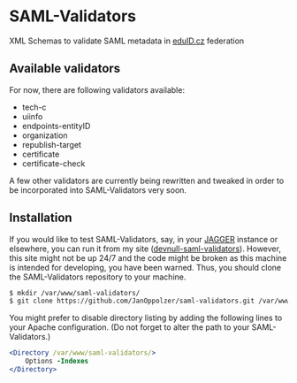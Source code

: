 # SAML-Validators
XML Schemas to validate SAML metadata in [eduID.cz][] federation

## Available validators
For now, there are following validators available:

  * tech-c
  * uiinfo
  * endpoints-entityID
  * organization
  * republish-target
  * certificate
  * certificate-check

A few other validators are currently being rewritten and tweaked in order to be incorporated into SAML-Validators very soon.

## Installation
If you would like to test SAML-Validators, say, in your [JAGGER][] instance or elsewhere, you can run it from my site ([devnull-saml-validators][]). However, this site might not be up 24/7 and the code might be broken as this machine is intended for developing, you have been warned. Thus, you should clone the SAML-Validators repository to your machine.

```bash
$ mkdir /var/www/saml-validators/
$ git clone https://github.com/JanOppolzer/saml-validators.git /var/www/saml-validators/
```

You might prefer to disable directory listing by adding the following lines to your Apache configuration. (Do not forget to alter the path to your SAML-Validators.)

```apache
<Directory /var/www/saml-validators/>
    Options -Indexes
</Directory>
```




[eduID.cz]: http://www.eduid.cz/
[JAGGER]: http://jagger.heanet.ie/
[devnull-saml-validators]: https://devnull.cesnet.cz/saml-validators/

